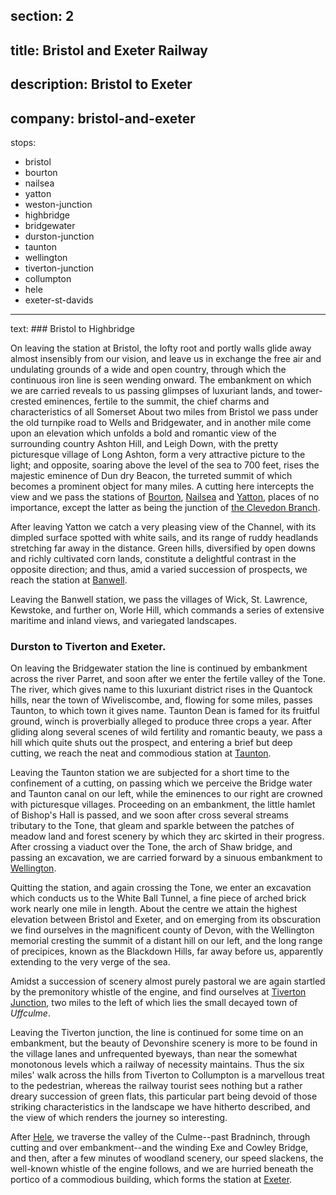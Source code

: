 section: 2
----
title: Bristol and Exeter Railway
----
description: Bristol to Exeter
----
company: bristol-and-exeter
----
stops:
- bristol
- bourton
- nailsea
- yatton
- weston-junction
- highbridge
- bridgewater
- durston-junction
- taunton
- wellington
- tiverton-junction
- collumpton
- hele
- exeter-st-davids
----
text: ### Bristol to Highbridge

On leaving the station at Bristol, the lofty root and portly walls glide away almost insensibly from our vision, and leave us in exchange the free air and undulating grounds of a wide and open country, through which the continuous iron line is seen wending onward. The embankment on which we are carried reveals to us passing glimpses of luxuriant lands, and tower-crested eminences, fertile to the summit, the chief charms and characteristics of all Somerset About two miles from Bristol we pass under the old turnpike road to Wells and Bridgewater, and in another mile come upon an elevation which unfolds a bold and romantic view of the surrounding country Ashton Hill, and Leigh Down, with the pretty picturesque village of Long Ashton, form a very attractive picture to the light; and opposite, soaring above the level of the sea to 700 feet, rises the majestic eminence of Dun dry Beacon, the turreted summit of which becomes a prominent object for many miles. A cutting here intercepts the view and we pass the stations of [Bourton](/stations/bourton), [Nailsea](/stations/nailsea) and [Yatton](/stations/yatton), places of no importance, except the latter as being the junction of [the Clevedon Branch](/stations/clevedon).

After leaving Yatton we catch a very pleasing view of the Channel, with its dimpled surface spotted with white sails, and its range of ruddy headlands stretching far away in the distance. Green hills, diversified by open downs and richly cultivated corn lands, constitute a delightful contrast in the opposite direction; and thus, amid a varied succession of prospects, we reach the station at [Banwell](/stations/banwell).

Leaving the Banwell station, we pass the villages of Wick, St. Lawrence, Kewstoke, and further on, Worle Hill, which commands a series of extensive maritime and inland views, and variegated landscapes.

### Durston to Tiverton and Exeter.
On leaving the Bridgewater station the line is continued by embankment across the river Parret, and soon after we enter the fertile valley of the Tone. The river, which gives name to this luxuriant district rises in the Quantock hills, near the town of Wiveliscombe, and, flowing for some miles, passes Taunton, to which town it gives name. Taunton Dean is famed for its fruitful ground, winch is proverbially alleged to produce three crops a year. After gliding along several scenes of wild fertility and romantic beauty, we pass a hill which quite shuts out the prospect, and entering a brief but deep cutting, we reach the neat and commodious station at [Taunton](/stations/taunton).

Leaving the Taunton station we are subjected for a short time to the confinement of a cutting, on passing which we perceive the Bridge water and Taunton canal on our left, while the eminences to our right are crowned with picturesque villages. Proceeding on an embankment, the little hamlet of Bishop's Hall is passed, and we soon after cross several streams tributary to the Tone, that gleam and sparkle between the patches of meadow land and forest scenery by which they arc skirted in their progress. After crossing a viaduct over the Tone, the arch of Shaw bridge, and passing an excavation, we are carried forward by a sinuous embankment to [Wellington](/stations/wellington).

Quitting the station, and again crossing the Tone, we enter an excavation which conducts us to the White Ball Tunnel, a fine piece of arched brick work nearly one mile in length. About the centre we attain the highest elevation between Bristol and Exeter, and on emerging from its obscuration we find ourselves in the magnificent county of Devon, with the Wellington memorial cresting the summit of a distant hill on our left, and the long range of precipices, known as the Blackdown Hills, far away before us, apparently extending to the very verge of the sea.

Amidst a succession of scenery almost purely pastoral we are again startled by the premonitory whistle of the engine, and find ourselves at [Tiverton Junction](/stations/tiverton-junction), two miles to the left of which lies the small decayed town of *Uffculme*.

Leaving the Tiverton junction, the line is continued for some time on an embankment, but the beauty of Devonshire scenery is more to be found in the village lanes and unfrequented byeways, than near the somewhat monotonous levels which a railway of necessity maintains. Thus the six miles' walk across the hills from Tiverton to Collumpton is a marvellous treat to the pedestrian, whereas the railway tourist sees nothing but a rather dreary succession of green flats, this particular part being devoid of those striking characteristics in the landscape we have hitherto described, and the view of which renders the journey so interesting.

After [Hele](/stations/hele), we traverse the valley of the Culme--past Bradninch, through cutting and over embankment--and the winding Exe and Cowley Bridge, and then, after a few minutes of woodland scenery, our speed slackens, the well-known whistle of the engine follows, and we are hurried beneath the portico of a commodious building, which forms the station at [Exeter](/stations/exeter-st-davids).
